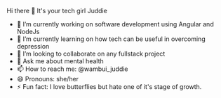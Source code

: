  Hi there 👋
 It's your tech girl Juddie


- 🔭 I’m currently working on software development using Angular and NodeJs
- 🌱 I’m currently learning on how tech can be useful in overcoming depression
- 👯 I’m looking to collaborate on any fullstack project
- 💬 Ask me about mental health
- 📫 How to reach me: @wambui_juddie
- 😄 Pronouns: she/her
- ⚡ Fun fact: I love butterflies but hate one of it's stage of growth.


